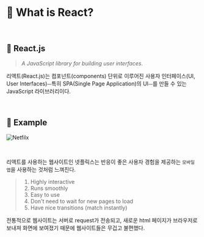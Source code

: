 # 🔵 What is React?

<br/>

## 🔹 React.js

> _A JavaScript library for building user interfaces._

리액트(React.js)는 컴포넌트(components) 단위로 이루어진 사용자 인터페이스(UI, User Interfaces)⏤특히 SPA(Single Page Application)의 UI⏤를 만들 수 있는 JavaScript 라이브러리이다.

<br/>

## 🔹 Example

![Netfilx](https://miro.medium.com/max/1400/1*O_xw-THZGfjNqNhcxcUbxA.png)

<br/>

리액트를 사용하는 웹사이트인 넷플릭스는 반응이 좋은 사용자 경험을 제공하는 `모바일 앱`을 사용하는 것처럼 느껴진다.

> 1. Highly interactive
> 2. Runs smoothly
> 3. Easy to use
> 4. Don't need to wait for new pages to load
> 5. Have nice transitions (match instantly)

전통적으로 웹사이트는 서버로 request가 전송되고, 새로운 html 페이지가 브라우저로 보내져 화면에 보여졌기 때문에 웹사이트들은 무겁고 불편했다.

<br/>
